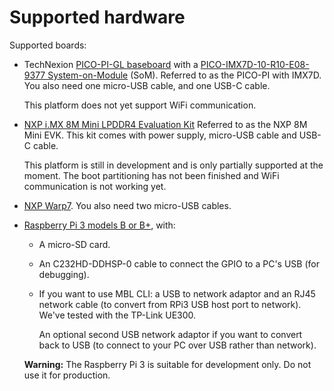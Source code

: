 # Supported hardware

Supported boards:

* TechNexion [PICO-PI-GL baseboard](https://shop.technexion.com/system-on-modules/pico/pico-baseboards/picopigl.html) with a [PICO-IMX7D-10-R10-E08-9377 System-on-Module](https://shop.technexion.com/system-on-modules/pico/pico-modules/pico-imx7d-10-r10-e08-9377.html) (SoM). Referred to as the PICO-PI with IMX7D. You also need one micro-USB cable, and one USB-C cable.

    <span class="notes">This platform does not yet support WiFi communication.</span>
    
* [NXP i.MX 8M Mini LPDDR4 Evaluation Kit](https://www.nxp.com/products/processors-and-microcontrollers/arm-based-processors-and-mcus/i.mx-applications-processors/i.mx-8-processors/i.mx-8m-mini-family-arm-cortex-a53-cortex-m4-audio-voice-video:i.MX8MMINI) Referred to as the NXP 8M Mini EVK. This kit comes with power supply, micro-USB cable and USB-C cable.

    <span class="notes">This platform is still in development and is only partially supported at the moment. The boot partitioning has not been finished and WiFi communication is not working yet.</span>
    
* [NXP Warp7](https://www.nxp.com/support/developer-resources/nxp-designs/warp7-next-generation-iot-and-wearable-development-platform:WARP7). You also need two micro-USB cables.
* [Raspberry Pi 3 models B or B+](https://www.raspberrypi.org/products/), with:
    * A micro-SD card.
    * An C232HD-DDHSP-0 cable to connect the GPIO to a PC's USB (for debugging).
    * If you want to use MBL CLI: a USB to network adaptor and an RJ45 network cable (to convert from RPi3 USB host port to network). We've tested with the TP-Link UE300.

         An optional second USB network adaptor if you want to convert back to USB (to connect to your PC over USB rather than network).

    <span class="warnings">**Warning:** The Raspberry Pi 3 is suitable for development only. Do not use it for production.</span>
